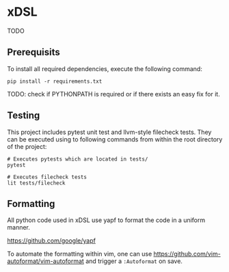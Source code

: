 # xDSL

TODO

## Prerequisits

To install all required dependencies, execute the following command:

```
pip install -r requirements.txt
```

TODO: check if PYTHONPATH is required or if there exists an easy fix for it.

## Testing

This project includes pytest unit test and llvm-style filecheck tests. They can be executed using to following commands from within the root directory of the project:

```
# Executes pytests which are located in tests/
pytest

# Executes filecheck tests
lit tests/filecheck
```

## Formatting

All python code used in xDSL use yapf to format the code in a uniform manner. 

https://github.com/google/yapf

To automate the formatting within vim, one can use https://github.com/vim-autoformat/vim-autoformat and trigger a `:Autoformat` on save.
